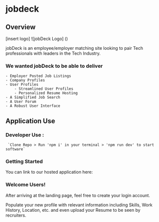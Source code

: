 # jobdeck

## Overview

[insert logo]
![jobDeck Logo]
()




jobDeck is an employee/employer matching site looking to pair Tech professionals with leaders in the Tech Industry.


### We wanted jobDeck to be able to deliver
    - Employer Posted Job Listings
    - Company Profiles
    - User Profiles
        - Streamlined User Profiles
        - Personalized Resume Hosting
    - A Simplified Job Search
    - A User Forum
    - A Robust User Interface

## Application Use

 ### Developer Use : 
     `Clone Repo > Run 'npm i' in your terminal > 'npm run dev' to start software`

### Getting Started

You can link to our hosted application here: 

### Welcome Users!

After arriving at the landing page, feel free to create your login account.

Populate your new profile with relevant information including Skills, Work History, Location, etc. and even upload your Resume to be seen by recruiters.

